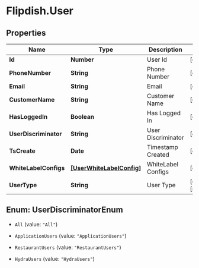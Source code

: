 # Flipdish.User

## Properties

Name | Type | Description | Notes
------------ | ------------- | ------------- | -------------
**Id** | **Number** | User Id | [optional] 
**PhoneNumber** | **String** | Phone Number | [optional] 
**Email** | **String** | Email | [optional] 
**CustomerName** | **String** | Customer Name | [optional] 
**HasLoggedIn** | **Boolean** | Has Logged In | [optional] 
**UserDiscriminator** | **String** | User Discriminator | [optional] 
**TsCreate** | **Date** | Timestamp Created | [optional] 
**WhiteLabelConfigs** | [**[UserWhiteLabelConfig]**](UserWhiteLabelConfig.md) | WhiteLabel Configs | [optional] 
**UserType** | **String** | User Type | [optional] [readonly] 



## Enum: UserDiscriminatorEnum


* `All` (value: `"All"`)

* `ApplicationUsers` (value: `"ApplicationUsers"`)

* `RestaurantUsers` (value: `"RestaurantUsers"`)

* `HydraUsers` (value: `"HydraUsers"`)




